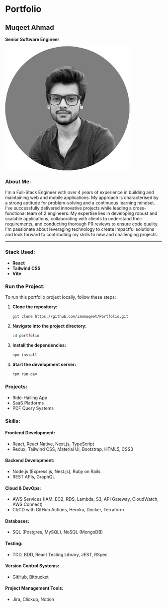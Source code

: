 # Portfolio

## Muqeet Ahmad  
**Senior Software Engineer**

![Portfolio Screenshot](public/profile.png)
### About Me:
I'm a Full-Stack Engineer with over 4 years of experience in building and maintaining web and mobile applications. My
approach is characterised by a strong aptitude for problem-solving and a continuous learning mindset. I've
successfully delivered innovative projects while leading a cross-functional team of 2 engineers. My expertise lies in
developing robust and scalable applications, collaborating with clients to understand their requirements, and
conducting thorough PR reviews to ensure code quality. I'm passionate about leveraging technology to create
impactful solutions and look forward to contributing my skills to new and challenging projects.

---

### Stack Used:
- **React**
- **Tailwind CSS**
- **Vite**

### Run the Project:

To run this portfolio project locally, follow these steps:

1. **Clone the repository:**
   ```bash
   git clone https://github.com/iammuqeet/Portfolio.git
   ```
2. **Navigate into the project directory:**
   ```bash
   cd portfolio
   ```
3. **Install the dependencies:**
   ```bash
   npm install
   ```
4. **Start the development server:**
   ```bash
   npm run dev
   ```


### Projects:
- Ride-Hailing App
- SaaS Platforms
- PDF Query Systems

### Skills:

#### **Frontend Development:**
- React, React Native, Next.js, TypeScript
- Redux, Tailwind CSS, Material UI, Bootstrap, HTML5, CSS3

#### **Backend Development:**
- Node.js (Express.js, Nest.js), Ruby on Rails
- REST APIs, GraphQL

#### **Cloud & DevOps:**
- AWS Services (IAM, EC2, RDS, Lambda, S3, API Gateway, CloudWatch, AWS Connect)
- CI/CD with GitHub Actions, Heroku, Docker, Terraform

#### **Databases:**
- SQL (Postgres, MySQL), NoSQL (MongoDB)

#### **Testing:**
- TDD, BDD, React Testing Library, JEST, RSpec

#### **Version Control Systems:**
- GitHub, Bitbucket

#### **Project Management Tools:**
- Jira, Clickup, Notion

